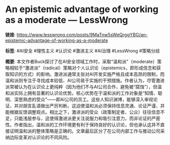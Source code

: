 # An epistemic advantage of working as a moderate — LessWrong

**链接**: https://www.lesswrong.com/posts/9MaTnw5sWeQrggYBG/an-epistemic-advantage-of-working-as-a-moderate

**标签**: #AI安全 #理性主义 #认识论 #激进主义 #AI治理 #LessWrong #策略分歧

**概要**:
本文作者Buck探讨了在AI安全领域工作时，采取“温和派”（moderate）策略相较于“激进派”（radical）策略对个人认识论（epistemics，即形成信念和获取知识的方式）的影响。激进派通常主张对AI开发实施严格且成本高昂的限制，而温和派则专注于寻找成本较低、AI公司易于实施的干预措施。作者认为，尽管激进派常被认为在认识论上更纯粹（因为他们不与AI公司合作，避免被“腐蚀”），但温和派实际上拥有显著的认识论优势。核心优势在于温和派的工作对象是“知情、聪明、深思熟虑的受众”——即AI公司的员工。这些人知识渊博，能够深入审视论证，并对胡言乱语做出严厉判断。这迫使温和派必须保持信息灵通、论证严谨、并能根据反馈调整观点。相比之下，激进派的受众（政策制定者、公众）往往信息不足，只能浅层参与，这使得激进派更关注说服力和吸引注意力，而非论证的严密性。作者指出，温和派的工作环境更有利于保持良好的认识论，但也承认这并不直接证明温和派的整体策略是正确的。文章最后区分了在公司内部工作与推动公司采纳边际变革对认识论的不同风险。
